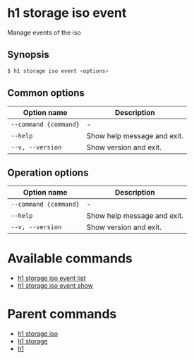 
# h1 storage iso event

Manage events of the iso

## Synopsis

```bash
$ h1 storage iso event <options>
```

## Common options

| Option name               | Description                 |
| ------------------------- | --------------------------- |
| ```--command {command}``` | -                           |
| ```--help```              | Show help message and exit. |
| ```--v, --version```      | Show version and exit.      |

## Operation options

| Option name               | Description                 |
| ------------------------- | --------------------------- |
| ```--command {command}``` | -                           |
| ```--help```              | Show help message and exit. |
| ```--v, --version```      | Show version and exit.      |

# Available commands

* [h1 storage iso event list](./list/README.md)
* [h1 storage iso event show](./show/README.md)

# Parent commands

* [h1 storage iso](./../README.md)
* [h1 storage](./../../README.md)
* [h1](./../../../README.md)
